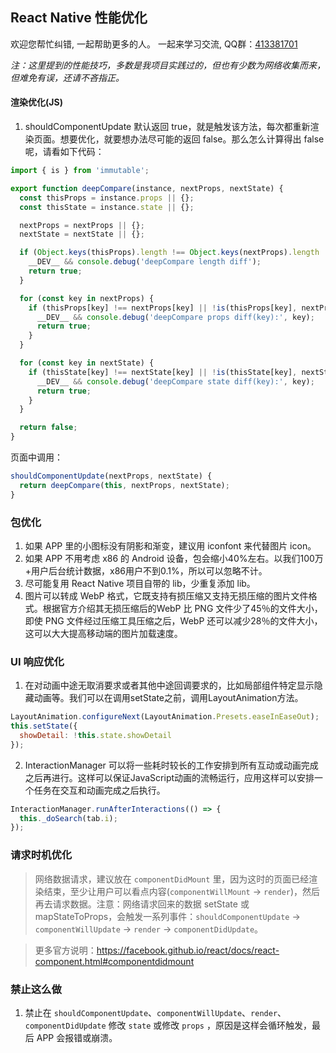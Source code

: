 ## React Native 性能优化

欢迎您帮忙纠错, 一起帮助更多的人。 一起来学习交流, QQ群：[413381701](http://shang.qq.com/wpa/qunwpa?idkey=3b9474dacbf35e4a9659e89399758406e510e5b8a3f81109f7d07efaadc6056d)

_注：这里提到的性能技巧，多数是我项目实践过的，但也有少数为网络收集而来，但难免有误，还请不吝指正。_

#### 渲染优化(JS)
1. shouldComponentUpdate 默认返回 true，就是触发该方法，每次都重新渲染页面。想要优化，就要想办法尽可能的返回 false。那么怎么计算得出 false 呢，请看如下代码：
```js
import { is } from 'immutable';

export function deepCompare(instance, nextProps, nextState) {
  const thisProps = instance.props || {};
  const thisState = instance.state || {};

  nextProps = nextProps || {};
  nextState = nextState || {};

  if (Object.keys(thisProps).length !== Object.keys(nextProps).length || Object.keys(thisState).length !== Object.keys(nextState).length) {
    __DEV__ && console.debug('deepCompare length diff');
    return true;
  }

  for (const key in nextProps) {
    if (thisProps[key] !== nextProps[key] || !is(thisProps[key], nextProps[key])) {
      __DEV__ && console.debug('deepCompare props diff(key):', key);
      return true;
    }
  }

  for (const key in nextState) {
    if (thisState[key] !== nextState[key] || !is(thisState[key], nextState[key])) {
      __DEV__ && console.debug('deepCompare state diff(key):', key);
      return true;
    }
  }

  return false;
}
```
页面中调用：
```js
shouldComponentUpdate(nextProps, nextState) {
  return deepCompare(this, nextProps, nextState);
}
```

### 包优化
1. 如果 APP 里的小图标没有阴影和渐变，建议用 iconfont 来代替图片 icon。
2. 如果 APP 不用考虑 x86 的 Android 设备，包会缩小40%左右。以我们100万+用户后台统计数据，x86用户不到0.1%，所以可以忽略不计。 
3. 尽可能复用 React Native 项目自带的 lib，少重复添加 lib。
4. 图片可以转成 WebP 格式，它既支持有损压缩又支持无损压缩的图片文件格式。根据官方介绍其无损压缩后的WebP 比 PNG 文件少了45％的文件大小，即使 PNG 文件经过压缩工具压缩之后，WebP 还可以减少28％的文件大小，这可以大大提高移动端的图片加载速度。

### UI 响应优化
1. 在对动画中途无取消要求或者其他中途回调要求的，比如局部组件特定显示隐藏动画等。我们可以在调用setState之前，调用LayoutAnimation方法。
```js
LayoutAnimation.configureNext(LayoutAnimation.Presets.easeInEaseOut);
this.setState({
  showDetail: !this.state.showDetail
});
```

2. InteractionManager 可以将一些耗时较长的工作安排到所有互动或动画完成之后再进行。这样可以保证JavaScript动画的流畅运行，应用这样可以安排一个任务在交互和动画完成之后执行。
```js
InteractionManager.runAfterInteractions(() => {
  this._doSearch(tab.i);
});
```

### 请求时机优化
>网络数据请求，建议放在 `componentDidMount` 里，因为这时的页面已经渲染结束，至少让用户可以看点内容(`componentWillMount` -> `render`)，然后再去请求数据。注意：网络请求回来的数据 setState 或 mapStateToProps，会触发一系列事件：`shouldComponentUpdate` -> `componentWillUpdate` -> `render` -> `componentDidUpdate`。

>更多官方说明：https://facebook.github.io/react/docs/react-component.html#componentdidmount

### 禁止这么做
1. 禁止在 `shouldComponentUpdate`、`componentWillUpdate`、`render`、`componentDidUpdate` 修改 `state` 或修改 `props` ，原因是这样会循环触发，最后 APP 会报错或崩溃。
 